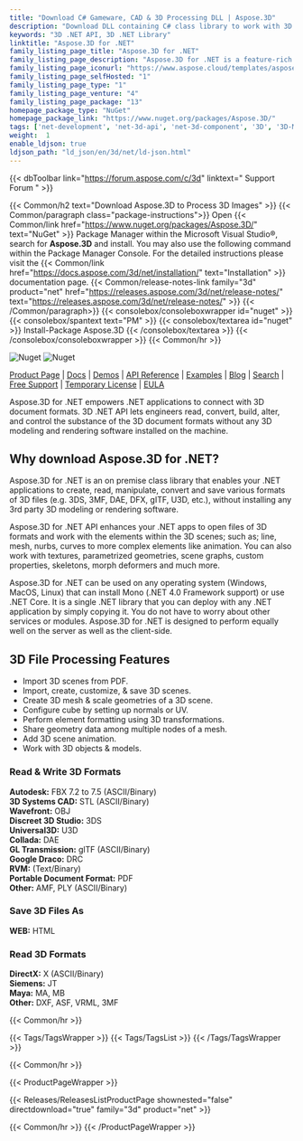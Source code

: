 ```yaml
---
title: "Download C# Gameware, CAD & 3D Processing DLL | Aspose.3D"
description: "Download DLL containing C# class library to work with 3D files (3DS, 3MF, DAE, DFX, USD, MA, gITF, U3D), meshes, geometries, scenes, animations via .NET on-premise API."
keywords: "3D .NET API, 3D .NET Library"
linktitle: "Aspose.3D for .NET"
family_listing_page_title: "Aspose.3D for .NET"
family_listing_page_description: "Aspose.3D for .NET is a feature-rich Gameware and Computer-Aided-Designing (CAD) API that empowers Mono and .NET applications including ASP.NET, Windows Forms and Web Services to connect with prevalent 3D document formats automatically without any 3D modeling and rendering software being installed on the server. It supports Discreet3DS, WavefrontOBJ, Maya (ASCII), FBX (ASCII, Binary), STL (ASCII, Binary), USDC, USDZ, PDMS RVM, Universal3D, Collada, glTF, GLB, PLY, HTML5, A3DW, DirectX and Google Draco file formats, allowing developers to easily create, read, convert, modify and control the substance of these 3D document formats using Aspose.3D API."
family_listing_page_iconurl: "https://www.aspose.cloud/templates/aspose/App_Themes/V3/images/3d/272x272/aspose_3d-for-net-min.png"
family_listing_page_selfHosted: "1"
family_listing_page_type: "1"
family_listing_page_venture: "4"
family_listing_page_package: "13"
homepage_package_type: "NuGet"
homepage_package_link: "https://www.nuget.org/packages/Aspose.3D/"
tags: ['net-development', 'net-3d-api', 'net-3d-component', '3D', '3D-Modeling', '3D-Objects', '3D-PDF', '3D-Scene', '3D-Studio-Max', '3D-Viewports', '3DS', '3D-to-GLTF2.0', '3D-to-HTML', '3D-to-PDF', '3MF', 'AMF', 'Animation', 'ASE', 'Aspose.3D', 'Aspose.Total', 'AutoCAD', 'Autodesk', 'Collada', 'Conholdate', 'Conholdate.Total', 'Cylinder', 'DAE', 'Darco', 'DirectX', 'DRC', 'DXF', 'FBX', 'Geometry', 'gITF', 'HTML', 'JT', 'Linear-Extrusion', 'Mesh', 'Morph', 'NURBS', 'OBJ', 'PDF', 'PLY', 'PointCloud', 'Polygons', 'Redenring', 'RVM', 'Skeleton', 'STL', 'U3D', 'VRML', 'Wavefront', 'X', 'Maya']
weight:  1
enable_ldjson: true
ldjson_path: "ld_json/en/3d/net/ld-json.html"
---
```


{{< dbToolbar link="https://forum.aspose.com/c/3d" linktext=" Support Forum " >}}

{{< Common/h2 text="Download Aspose.3D to Process 3D Images"  >}}
{{< Common/paragraph class="package-instructions">}}
Open {{< Common/link href="https://www.nuget.org/packages/Aspose.3D/" text="NuGet"  >}} Package Manager within the Microsoft Visual Studio&reg;, search for <b>Aspose.3D</b> and install. You may also use the following command within the Package Manager Console. For the detailed instructions please visit the {{< Common/link href="https://docs.aspose.com/3d/net/installation/" text="Installation"  >}} documentation page.
{{< Common/release-notes-link family="3d" product="net" href="https://releases.aspose.com/3d/net/release-notes/" text="https://releases.aspose.com/3d/net/release-notes/"  >}}
{{< /Common/paragraph>}}
{{< consolebox/consoleboxwrapper id="nuget" >}}
       {{< consolebox/spantext text="PM" >}}
       {{< consolebox/textarea id="nuget" >}} Install-Package Aspose.3D {{< /consolebox/textarea >}}
{{< /consolebox/consoleboxwrapper >}}
{{< Common/hr >}}

![Nuget](https://img.shields.io/nuget/v/Aspose.3D) ![Nuget](https://img.shields.io/nuget/dt/Aspose.3D?label=nuget%20downloads)

[Product Page](https://products.aspose.com/3d/net/) | [Docs](https://docs.aspose.com/3d/net/) | [Demos](https://products.aspose.app/3d/family) | [API Reference](https://reference.aspose.com/3d/net/) | [Examples](https://github.com/aspose-3d/Aspose.3D-for-.NET/tree/master/Examples) | [Blog](https://blog.aspose.com/category/3d/) | [Search](https://search.aspose.com/) | [Free Support](https://forum.aspose.com/c/3d) | [Temporary License](https://purchase.aspose.com/temporary-license) | [EULA](https://about.aspose.com/legal/eula/)

Aspose.3D for .NET empowers .NET applications to connect with 3D document formats. 3D .NET API lets engineers read, convert, build, alter, and control the substance of the 3D document formats without any 3D modeling and rendering software installed on the machine.

## Why download Aspose.3D for .NET?

Aspose.3D for .NET is an on premise class library that enables your .NET applications to create, read, manipulate, convert and save various formats of 3D files (e.g. 3DS, 3MF, DAE, DFX, gITF, U3D, etc.), without installing any 3rd party 3D modeling or rendering software.

Aspose.3D for .NET API enhances your .NET apps to open files of 3D formats and work with the elements within the 3D scenes; such as; line, mesh, nurbs, curves to more complex elements like animation. You can also work with textures, parametrized geometries, scene graphs, custom properties, skeletons, morph deformers and much more.

Aspose.3D for .NET can be used on any operating system (Windows, MacOS, Linux) that can install Mono (.NET 4.0 Framework support) or use .NET Core. It is a single .NET library that you can deploy with any .NET application by simply copying it. You do not have to worry about other services or modules. Aspose.3D for .NET is designed to perform equally well on the server as well as the client-side.

## 3D File Processing Features

- Import 3D scenes from PDF.
- Import, create, customize, & save 3D scenes.
- Create 3D mesh & scale geometries of a 3D scene.
- Configure cube by setting up normals or UV.
- Perform element formatting using 3D transformations.
- Share geometry data among multiple nodes of a mesh.
- Add 3D scene animation.
- Work with 3D objects & models.

### Read & Write 3D Formats

**Autodesk:** FBX 7.2 to 7.5 (ASCII/Binary)\
**3D Systems CAD:** STL (ASCII/Binary)\
**Wavefront:** OBJ\
**Discreet 3D Studio:** 3DS\
**Universal3D:** U3D\
**Collada:** DAE\
**GL Transmission:** glTF (ASCII/Binary)\
**Google Draco:** DRC\
**RVM:** (Text/Binary)\
**Portable Document Format:** PDF\
**Other:** AMF, PLY (ASCII/Binary)

### Save 3D Files As

**WEB:** HTML

### Read 3D Formats

**DirectX:** X (ASCII/Binary)\
**Siemens:** JT\
**Maya:** MA, MB\
**Other:** DXF, ASF, VRML, 3MF

{{< Common/hr >}}

{{< Tags/TagsWrapper >}}
 {{< Tags/TagsList >}}
{{< /Tags/TagsWrapper >}}

{{< Common/hr >}}

{{< ProductPageWrapper >}}
<!-- ReleasesListProductPage-->
   {{< Releases/ReleasesListProductPage shownested="false"  directdownload="true" family="3d" product="net" >}}
<!-- /ReleasesListProductPage-->
{{< Common/hr >}}
{{< /ProductPageWrapper >}}
